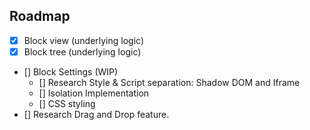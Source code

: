 


## Roadmap

- [x] Block view (underlying logic)
- [x] Block tree (underlying logic)
- [] Block Settings (WIP)
    - [] Research Style & Script separation: Shadow DOM and Iframe
    - [] Isolation Implementation
    - [] CSS styling
- [] Research Drag and Drop feature.